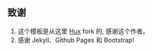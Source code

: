 

## 致谢

1. 这个模板是从这里 [Hux](https://github.com/qiubaiying/baiyingqiu.github.io) fork 的, 感谢这个作者。 
2. 感谢 Jekyll、Github Pages 和 Bootstrap!


